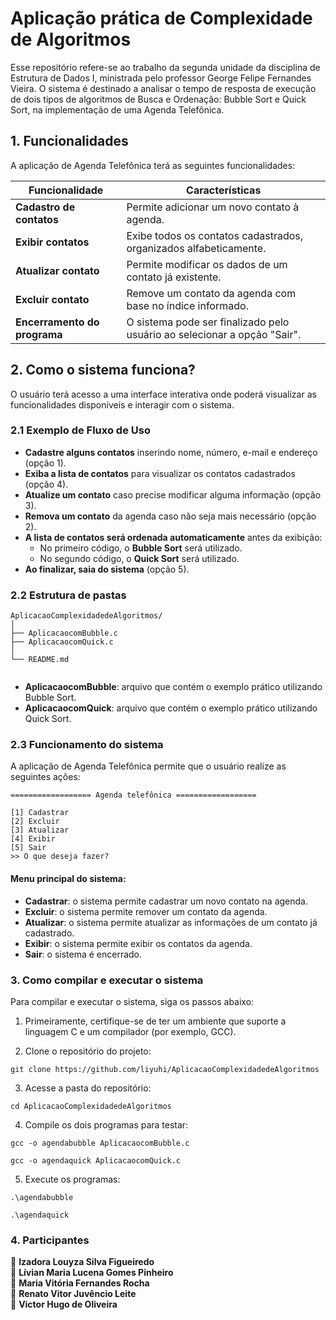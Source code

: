 # Aplicação prática de Complexidade de Algoritmos

Esse repositório refere-se ao trabalho da segunda unidade da disciplina de Estrutura de Dados I, ministrada pelo professor George Felipe Fernandes Vieira. O sistema é destinado a analisar o tempo de resposta de execução de dois tipos de algoritmos de Busca e Ordenação: Bubble Sort e Quick Sort, na implementação de uma Agenda Telefônica. 

## 1. Funcionalidades

A aplicação de Agenda Telefônica terá as seguintes funcionalidades:

| Funcionalidade             | Características                                                                 |
|----------------------------|-------------------------------------------------------------------------------|
| **Cadastro de contatos**   | Permite adicionar um novo contato à agenda.                                  |
| **Exibir contatos**        | Exibe todos os contatos cadastrados, organizados alfabeticamente.           |
| **Atualizar contato**      | Permite modificar os dados de um contato já existente.                       |
| **Excluir contato**        | Remove um contato da agenda com base no índice informado.                    |
| **Encerramento do programa** | O sistema pode ser finalizado pelo usuário ao selecionar a opção "Sair".    |

## 2. Como o sistema funciona?

O usuário terá acesso a uma interface interativa onde poderá visualizar as funcionalidades disponíveis e interagir com o sistema. 

### 2.1 Exemplo de Fluxo de Uso

- **Cadastre alguns contatos** inserindo nome, número, e-mail e endereço (opção 1).
- **Exiba a lista de contatos** para visualizar os contatos cadastrados (opção 4).
- **Atualize um contato** caso precise modificar alguma informação (opção 3).
- **Remova um contato** da agenda caso não seja mais necessário (opção 2).
- **A lista de contatos será ordenada automaticamente** antes da exibição:
  - No primeiro código, o **Bubble Sort** será utilizado.
  - No segundo código, o **Quick Sort** será utilizado.
- **Ao finalizar, saia do sistema** (opção 5).

### 2.2 Estrutura de pastas

```
AplicacaoComplexidadedeAlgoritmos/
│
├── AplicacaocomBubble.c      
├── AplicacaocomQuick.c       
│
└── README.md                             
                
```
- **AplicacaocomBubble**: arquivo que contém o exemplo prático utilizando Bubble Sort.
- **AplicacaocomQuick**: arquivo que contém o exemplo prático utilizando Quick Sort.

### 2.3 Funcionamento do sistema

A aplicação de Agenda Telefônica permite que o usuário realize as seguintes ações:

```
================== Agenda telefônica ==================

[1] Cadastrar 
[2] Excluir 
[3] Atualizar 
[4] Exibir 
[5] Sair
>> O que deseja fazer? 

```
#### Menu principal do sistema:
- **Cadastrar**: o sistema permite cadastrar um novo contato na agenda.  
- **Excluir**: o sistema permite remover um contato da agenda.  
- **Atualizar**: o sistema permite atualizar as informações de um contato já cadastrado.  
- **Exibir**: o sistema permite exibir os contatos da agenda.  
- **Sair**: o sistema é encerrado. 

### 3. Como compilar e executar o sistema

Para compilar e executar o sistema, siga os passos abaixo:

1. Primeiramente, certifique-se de ter um ambiente que suporte a linguagem C e um compilador (por exemplo, GCC).
   
2. Clone o repositório do projeto:

```
git clone https://github.com/liyuhi/AplicacaoComplexidadedeAlgoritmos
```

3. Acesse a pasta do repositório:
   
```
cd AplicacaoComplexidadedeAlgoritmos
```

4. Compile os dois programas para testar: 

```
gcc -o agendabubble AplicacaocomBubble.c
```
```
gcc -o agendaquick AplicacaocomQuick.c
```

5. Execute os programas:
   
```
.\agendabubble
```
```
.\agendaquick
```

### 4. Participantes

🔹 **Izadora Louyza Silva Figueiredo**  
🔹 **Lívian Maria Lucena Gomes Pinheiro**  
🔹 **Maria Vitória Fernandes Rocha**  
🔹 **Renato Vitor Juvêncio Leite**  
🔹 **Victor Hugo de Oliveira**
